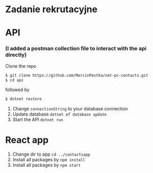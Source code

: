 # Zadanie rekrutacyjne  

# API 
### (I added a postman collection file to interact with the api directly)

Clone the repo 
```sh
$ git clone https://github.com/MarcinPestka/net-pc-contacts.git
$ cd api
```

followed by

```sh
$ dotnet restore
```

1. Change `connectionString` to your database connection
2. Update database `dotnet ef database update`
3. Start the API `dotnet run`

# React app

1. Change dir to app `cd ../contactsapp` 
2. Install all packages by `npm install`
3. Install all packages by `npm start`
